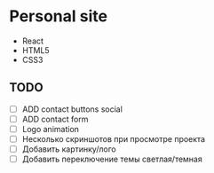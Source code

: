 # Personal site

* React
* HTML5
* CSS3

## TODO

- [ ] ADD contact buttons social
- [ ] ADD contact form
- [ ] Logo animation
- [ ] Несколько скриншотов при просмотре проекта
- [ ] Добавить картинку/лого
- [ ] Добавить переключение темы светлая/темная